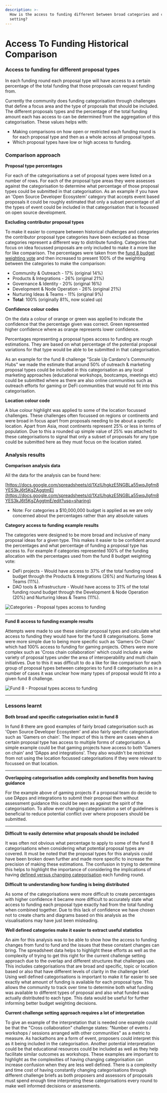 ```yaml
---
description: >-
  How is the access to funding different between broad categories and challenge
  setting?
---
```


# Access To Funding Historical Comparison

### Access to funding for different proposal types

In each funding round each proposal type will have access to a certain percentage of the total funding that those proposals can request funding from.

Currently the community does funding categorisation through challenges that define a focus area and the type of proposals that should be included. The different proposals types and the percentage of the total funding amount each has access to can be determined from the aggregation of this categorisation. These values helps with:

* Making comparisons on how open or restricted each funding round is for each proposal type and then as a whole across all proposal types.
* Which proposal types have low or high access to funding.



### Comparison approach

**Proposal type percentages**

For each of the categorisations a set of proposal types were listed on a number of rows. For each of the proposal type areas they were assesses against the categorisation to determine what percentage of those proposal types could be submitted in that categorisation. As an example if you have an 'Open Source Developer Ecosystem' category that accepts event based proposals it could be roughly estimated that only a subset percentage of all the types of event could be included in that categorisation that is focussed on open source development.&#x20;



**Excluding contributor proposal types**

To make it easier to compare between historical challenges and categories the contributor proposal type categories have been excluded as those categories represent a different way to distribute funding. Categories that focus on idea focussed proposals are only included to make it a more like for like comparison. The percentages were taken from the [fund 8 budget weighting vote](https://catalyst-swarm.gitbook.io/catalyst-funding-categories/community-votes/fund-8-categories-budget-weighting/voting-results-fund-8) and then increased to present 100% of the weighting between the categories to make the comparison:  &#x20;

* Community & Outreach - 17% (original 14%)
* Products & Integrations - 26% (original 21%)
* Governance & Identity - 20% (original 16%)
* Development & Node Operation - 26% (original 21%)&#x20;
* Nurturing Ideas & Teams - 11% (original 9%)
* **Total**: 100% (originally 81%, now scaled up)



**Confidence colour codes**

On the data a colour of orange or green was applied to indicate the confidence that the percentage given was correct. Green represented higher confidence where as orange represents lower confidence.

Percentages representing a proposal types access to funding are rough estimations. They are based on what percentage of the potential proposal variations for that type would be able to be submitted in that categorisation.

As an example for the fund 8 challenge "Scale Up Cardano's Community Hubs" we made the estimate that around 50% of outreach & marketing proposal types could be included in this categorisation as any local marketing approaches (educational workshops, bootcamps, meetings etc) could be submitted where as there are also online communities such as outreach efforts for gaming or DeFi communities that would not fit into this categorisation.



**Location colour code**

A blue colour highlight was applied to some of the location focussed challenges. These challenges often focussed on regions or continents and were broad in focus apart from proposals needing to be about a specific location. Apart from Asia, most continents represent 25% or less in terms of population. Due to this a rounded up simple value of 25% was attached to these categorisations to signal that only a subset of proposals for any type could be submitted here as they must focus on the location stated.



### Analysis results

**Comparison analysis data**&#x20;

All the data for the analysis can be found here:

[https://docs.google.com/spreadsheets/d/1XzlUhgkzE5NGBLa55wqJlgfm8YES3kJ6t5KgZAggtmE](https://docs.google.com/spreadsheets/d/1XzlUhgkzE5NGBLa55wqJlgfm8YES3kJ6t5KgZAggtmE/edit?usp=sharing)

* Note: For categories a $10,000,000 budget is applied as we are only concerned about the percentages rather than any absolute values



**Category access to funding example results**

The categories were designed to be more broad and inclusive of many proposal ideas for a given type. This makes it easier to be confident around the percentages and what percentage of funding a proposal type has access to. For example if categories represented 100% of the funding allocation with the percentages used from the fund 8 budget weighting vote:

* DeFi projects - Would have access to 37% of the total funding round budget through the Products & Integrations (26%) and Nurturing Ideas & Teams (11%).&#x20;
* DAO tools & infrastructure - Would have access to 31% of the total funding round budget through the Development & Node Operation (20%) and Nurturing Ideas & Teams (11%).

![Categories - Proposal types access to funding](<../.gitbook/assets/Screenshot 2022-04-11 at 16.49.31.png>)

****

**Fund 8 access to funding example results**

Attempts were made to use these similar proposal types and calculate what access to funding they would have for the fund 8 categorisations. Some were more simple due to being more specific such as 'Gamers On Chain' which had 100% access to funding for gaming projects. Others were more complex such as 'Cross chain collaboration' which could include a wide variety of proposal types under the area of interoperability and multi chain initiatives. Due to this it was difficult to do a like for like comparison for each group of proposal types between categories to fund 8 categorisation as in a number of  cases it was unclear how many types of proposal would fit into a given fund 8 challenge.&#x20;

![Fund 8 - Proposal types access to funding](<../.gitbook/assets/Screenshot 2022-04-11 at 16.49.54.png>)

****

### Lessons learnt

**Both broad and specific categorisation exist in fund 8**

In fund 8 there are good examples of fairly broad categorisation such as 'Open Source Developer Ecosystem' and also fairly specific categorisation such as 'Gamers on chain'. The impact of this is there are cases when a certain proposal type has access to multiple forms of categorisation. A simple example could be that gaming projects have access to both 'Gamers on chain' and 'DApps and integrations'. They also wouldn't be restricted from not using the location focussed categorisations if they were relevant to focussed on that location.

****

**Overlapping categorisation adds complexity and benefits from having guidance**

For the example above of gaming projects if a proposal team do decide to use DApps and integrations to submit their proposal then without assessment guidance this could be seen as against the spirit of the categorisation. To allow ever changing categorisation a set of guidelines is beneficial to reduce potential conflict over where proposers should be submitted.

****

**Difficult to easily determine what proposals should be included**

It was often not obvious what percentage to apply to some of the fund 8 categorisations when considering what potential proposal types are covered. It must be noted that the proposal types for this analysis could have been broken down further and made more specific to increase the precision of making these estimations. The confusion in trying to determine this helps to highlight the importance of considering the implications of having [defined versus changing categorisation](../analysis/recurring-vs-changing-categorisation.md) each funding round.



**Difficult to understanding how funding is being distributed**&#x20;

As some of the categorisations were more difficult to create percentages with higher confidence it became more difficult to accurately state what access to funding each proposal type exactly had from the total funding when combined together. Due to this lack of confidence we have chosen not to create charts and diagrams based on this analysis as the visualisations may have just been misleading.



**Well defined categories make it easier to extract useful statistics**

An aim for this analysis was to be able to show how the access to funding changes from fund to fund and the issues that these constant changes can bring. The spreadsheet data helps to highlight these efforts as well as the complexity of trying to get this right for the current challenge setting approach due to the overlap and different structures that challenges use. This includes categorisations that are broad and specific, topic or location based or also that have different levels of clarity in the challenge brief. Using well defined categorisations is important to make it far easier to see exactly what amount of funding is available for each proposal type. This allows the community to track over time to determine both what funding was available to different types of proposal and also what funded was actually distributed to each type. This data would be useful for further informing better budget weighting decisions.



**Current challenge setting approach requires a lot of interpretation**&#x20;

To give an example of the interpretation that is needed one example could be that the "Cross collaboration" challenge states: "Number of events / workshops / sessions arranged with other communities" as a metric to measure. As hackathons are a form of event, proposers could interpret this as it being included in the categorisation. Another potential interpretation could be that educational resources could be included as well as they help facilitate similar outcomes as workshops. These examples are important to highlight as the complexities of having changing categorisation can increase confusion when they are less well defined. There is a complexity and time cost of having constantly changing categorisations through different challenge briefs as both proposers and assessors of proposals must spend enough time interpreting these categorisations every round to make well informed decisions or assessments.
